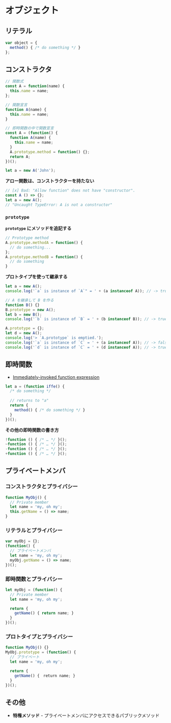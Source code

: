 # オブジェクト
## リテラル

```js
var object = {
  method() { /* do something */ }
};
```

## コンストラクタ
```js
// 関数式
const A = function(name) {
  this.name = name;
};

// 関数宣言
function A(name) {
  this.name = name;
}

// 即時関数の中で関数宣言
const A = (function() {
  function A(name) {
    this.name = name;
  }
  A.prototype.method = function() {};
  return A;
})();

let a = new A('John');
```

__アロー関数は、コンストラクターを持たない__

```js
// [x] Bad: "Allow function" does not have "constructor".
const A () => {};
let a = new A();
// "Uncaught TypeError: A is not a constructor"
```

### `prototype`

__`prototype` にメソッドを追記する__

```js
// Prototype method
A.prototype.methodA = function() {
  // do something...
};
A.prototype.methodB = function() {
  // do something
}
```

__プロトタイプを使って継承する__

```js
let a = new A();
console.log('`a` is instance of `A`" = ' + (a instanceof A)); // -> true

// A を継承して B を作る
function B() {}
B.prototype = new A();
let b = new B();
console.log('`b` is instance of `B` = ' + (b instanceof B)); // -> true

A.prototype = {};
let d = new A();
console.log('> `A.prototype` is emptied.');
console.log('`a` is instance of `C` = ' + (a instanceof A)); // -> false
console.log('`d` is instance of `C` = ' + (d instanceof A)); // -> true
```

## 即時関数
- [Immediately-invoked function expression](https://en.wikipedia.org/wiki/Immediately-invoked_function_expression)

```js
let a = (function iffe() {
  /* do something */
  
  // returns to "a"
  return {
    method() { /* do something */ }
  }
})();
```

__その他の即時関数の書き方__

```js
!function () { /* … */ }();
~function () { /* … */ }();
-function () { /* … */ }();
+function () { /* … */ }();
```

## プライベートメンバ
### コンストラクタとプライバシー

```js
function MyObj() {
  // Private member
  let name = 'my, oh my';
  this.getName = () => name;
}
```

### リテラルとプライバシー

```js
var myObj = {};
(function() {
  // プライベートメンバ
  let name = 'my, oh my';
  myObj.getName = () => name;
})();
```

### 即時関数とプライバシー

```js
let myObj = (function() {
  // Private member
  let name = 'my, oh my';

  return {
    getName() { return name; }
  }
})();
```

### プロトタイプとプライバシー

```js
function MyObj() {}
MyObj.prototype = (function() {
  // プライベート
  let name = 'my, oh my';

  return {
    getName() {　return name; }
  }
})();
```

## その他
- __特権メソッド__ - プライベートメンバにアクセスできるパブリックメソッド
